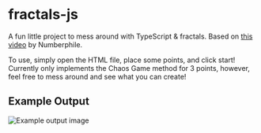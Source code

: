 # fractals-js
A fun little project to mess around with TypeScript & fractals. Based on [this video](https://youtu.be/kbKtFN71Lfs) by Numberphile. 

To use, simply open the HTML file, place some points, and click start! Currently only implements the Chaos Game method for 3 points, however, feel free to mess around and see what you can create!

## Example Output
![Example output image](https://i.imgur.com/MQKYP69.png)
